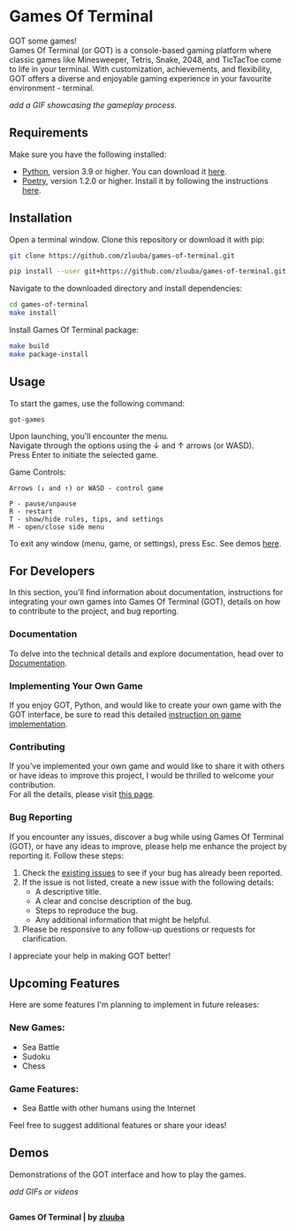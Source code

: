 # Games Of Terminal
GOT some games! <br>
Games Of Terminal (or GOT) is a console-based gaming platform where classic games like 
Minesweeper, Tetris, Snake, 2048, and TicTacToe come to life in your terminal. 
With customization, achievements, and flexibility, GOT offers a diverse and enjoyable gaming experience 
in your favourite environment - terminal.

*add a GIF showcasing the gameplay process.*


## Requirements

Make sure you have the following installed:

- [Python](https://www.python.org/), version 3.9 or higher. You can download it [here](https://www.python.org/downloads/).
- [Poetry](https://python-poetry.org/), version 1.2.0 or higher. Install it by following the instructions [here](https://python-poetry.org/docs/#installation).


## Installation

Open a terminal window.
Clone this repository or download it with pip:
```bash
git clone https://github.com/zluuba/games-of-terminal.git
```
```bash
pip install --user git+https://github.com/zluuba/games-of-terminal.git
```

Navigate to the downloaded directory and install dependencies:
```bash
cd games-of-terminal
make install
```

Install Games Of Terminal package:
```bash
make build
make package-install
```


## Usage

To start the games, use the following command:
```ch
got-games
```

Upon launching, you'll encounter the menu. <br>
Navigate through the options using the ↓ and ↑ arrows (or WASD). <br>
Press Enter to initiate the selected game.

Game Controls:
```ch
Arrows (↓ and ↑) or WASD - control game

P - pause/unpause
R - restart
T - show/hide rules, tips, and settings
M - open/close side menu
```
To exit any window (menu, game, or settings), press Esc.
See demos [here](https://github.com/zluuba/games-of-terminal#demos).


## For Developers

In this section, you'll find information about documentation, instructions for integrating your own games 
into Games Of Terminal (GOT), details on how to contribute to the project, and bug reporting.

### Documentation
To delve into the technical details and explore documentation, head over to [Documentation](https://github.com/zluuba/games-of-terminal/tree/main/docs/developer-guide.md).

### Implementing Your Own Game
If you enjoy GOT, Python, and would like to create your own game with the GOT interface, 
be sure to read this detailed [instruction on game implementation](https://github.com/zluuba/games-of-terminal/tree/main/docs/creating-your-own-game.md).

### Contributing
If you've implemented your own game and would like to share it with others or have ideas to improve this project, 
I would be thrilled to welcome your contribution. <br>
For all the details, please visit [this page](https://github.com/zluuba/games-of-terminal/tree/main/docs/contributing.md).

### Bug Reporting
If you encounter any issues, discover a bug while using Games Of Terminal (GOT), 
or have any ideas to improve, please help me enhance the project by reporting it. 
Follow these steps:

1. Check the [existing issues](https://github.com/zluuba/games-of-terminal/issues) to see if your bug has already been reported.
2. If the issue is not listed, create a new issue with the following details:
   - A descriptive title.
   - A clear and concise description of the bug.
   - Steps to reproduce the bug.
   - Any additional information that might be helpful.
3. Please be responsive to any follow-up questions or requests for clarification.

I appreciate your help in making GOT better!


## Upcoming Features

Here are some features I'm planning to implement in future releases:

### New Games:
- Sea Battle
- Sudoku
- Chess

### Game Features:
- Sea Battle with other humans using the Internet

Feel free to suggest additional features or share your ideas!

## Demos

Demonstrations of the GOT interface and how to play the games.

*add GIFs or videos*


##

**Games Of Terminal | by [zluuba](https://github.com/zluuba)**
